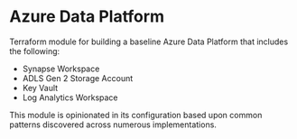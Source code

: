 # Azure Data Platform

Terraform module for building a baseline Azure Data Platform that includes the following:

* Synapse Workspace
* ADLS Gen 2 Storage Account
* Key Vault
* Log Analytics Workspace
  
This module is opinionated in its configuration based upon common patterns discovered across numerous implementations.
